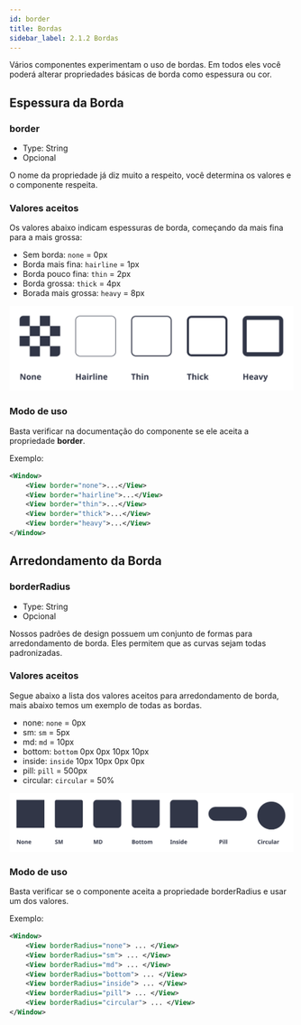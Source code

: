 ```yaml
---
id: border
title: Bordas
sidebar_label: 2.1.2 Bordas
---
```


Vários componentes experimentam o uso de bordas. Em todos eles você poderá alterar propriedades básicas de borda como espessura ou cor.

## Espessura da Borda

### border

- Type: String
- Opcional

O nome da propriedade já diz muito a respeito, você determina os valores e o componente respeita.

### Valores aceitos

Os valores abaixo indicam espessuras de borda, começando da mais fina para a mais grossa:

- Sem borda: `none` = 0px
- Borda mais fina: `hairline` = 1px
- Borda pouco fina: `thin` = 2px
- Borda grossa: `thick` = 4px
- Borada mais grossa: `heavy` = 8px

![borderWidths](assets/images_prop_base/BorderWidths.svg)

### Modo de uso

Basta verificar na documentação do componente se ele aceita a propriedade **border**.

Exemplo:

```xml
<Window>
    <View border="none">...</View>
    <View border="hairline">...</View>
    <View border="thin">...</View>
    <View border="thick">...</View>
    <View border="heavy">...</View>
</Window>
```

## Arredondamento da Borda

### borderRadius

- Type: String
- Opcional

Nossos padrões de design possuem um conjunto de formas para arredondamento de borda.
Eles permitem que as curvas sejam todas padronizadas.

### Valores aceitos

Segue abaixo a lista dos valores aceitos para arredondamento de borda, mais abaixo temos um exemplo de todas as bordas.

- none: `none` = 0px
- sm: `sm` = 5px
- md: `md` = 10px
- bottom: `bottom` 0px 0px 10px 10px
- inside: `inside` 10px 10px 0px 0px
- pill: `pill` = 500px
- circular: `circular` = 50%

![borderRadius](assets/images_prop_base/BorderRadius.svg)

### Modo de uso

Basta verificar se o componente aceita a propriedade borderRadius e usar um dos valores.

Exemplo:

```xml
<Window>
    <View borderRadius="none"> ... </View>
    <View borderRadius="sm"> ... </View>
    <View borderRadius="md"> ... </View>
    <View borderRadius="bottom"> ... </View>
    <View borderRadius="inside"> ... </View>
    <View borderRadius="pill"> ... </View>
    <View borderRadius="circular"> ... </View>
</Window>
```
